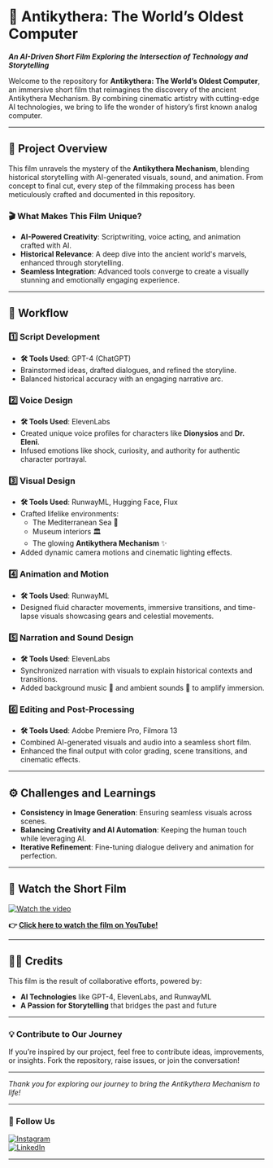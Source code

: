 # **🎥 Antikythera: The World’s Oldest Computer**  

***An AI-Driven Short Film Exploring the Intersection of Technology and Storytelling***

Welcome to the repository for **Antikythera: The World’s Oldest Computer**, an immersive short film that reimagines the discovery of the ancient Antikythera Mechanism. By combining cinematic artistry with cutting-edge AI technologies, we bring to life the wonder of history’s first known analog computer.

---

## **🌟 Project Overview**  
This film unravels the mystery of the **Antikythera Mechanism**, blending historical storytelling with AI-generated visuals, sound, and animation. From concept to final cut, every step of the filmmaking process has been meticulously crafted and documented in this repository.  

### **🎬 What Makes This Film Unique?**
- **AI-Powered Creativity**: Scriptwriting, voice acting, and animation crafted with AI.  
- **Historical Relevance**: A deep dive into the ancient world's marvels, enhanced through storytelling.  
- **Seamless Integration**: Advanced tools converge to create a visually stunning and emotionally engaging experience.  

---

## **🚀 Workflow**  

### **1️⃣ Script Development**  
- **🛠 Tools Used**: GPT-4 (ChatGPT)  
- Brainstormed ideas, drafted dialogues, and refined the storyline.  
- Balanced historical accuracy with an engaging narrative arc.  

### **2️⃣ Voice Design**  
- **🛠 Tools Used**: ElevenLabs  
- Created unique voice profiles for characters like **Dionysios** and **Dr. Eleni**.  
- Infused emotions like shock, curiosity, and authority for authentic character portrayal.  

### **3️⃣ Visual Design**  
- **🛠 Tools Used**: RunwayML, Hugging Face, Flux  
- Crafted lifelike environments:  
  - The Mediterranean Sea 🌊  
  - Museum interiors 🏛  
  - The glowing **Antikythera Mechanism** ✨  
- Added dynamic camera motions and cinematic lighting effects.  

### **4️⃣ Animation and Motion**  
- **🛠 Tools Used**: RunwayML  
- Designed fluid character movements, immersive transitions, and time-lapse visuals showcasing gears and celestial movements.  

### **5️⃣ Narration and Sound Design**  
- **🛠 Tools Used**: ElevenLabs  
- Synchronized narration with visuals to explain historical contexts and transitions.  
- Added background music 🎵 and ambient sounds 🌌 to amplify immersion.  

### **6️⃣ Editing and Post-Processing**  
- **🛠 Tools Used**: Adobe Premiere Pro, Filmora 13  
- Combined AI-generated visuals and audio into a seamless short film.  
- Enhanced the final output with color grading, scene transitions, and cinematic effects.  

---

## **⚙️ Challenges and Learnings**  
- **Consistency in Image Generation**: Ensuring seamless visuals across scenes.  
- **Balancing Creativity and AI Automation**: Keeping the human touch while leveraging AI.  
- **Iterative Refinement**: Fine-tuning dialogue delivery and animation for perfection.  

---

## **🎥 Watch the Short Film**  

[![Watch the video](https://img.youtube.com/vi/tJT7ml46jZA/maxresdefault.jpg)](https://youtu.be/tJT7ml46jZA)  

**👉 [Click here to watch the film on YouTube!](https://youtu.be/tJT7ml46jZA)**  

---

## **👩‍💻 Credits**  

This film is the result of collaborative efforts, powered by:  
- **AI Technologies** like GPT-4, ElevenLabs, and RunwayML  
- **A Passion for Storytelling** that bridges the past and future  

---

### **💡 Contribute to Our Journey**  
If you’re inspired by our project, feel free to contribute ideas, improvements, or insights. Fork the repository, raise issues, or join the conversation!  

---

*Thank you for exploring our journey to bring the Antikythera Mechanism to life!*  

---

### **🔗 Follow Us**  
[![Instagram](https://img.shields.io/badge/Instagram-E4405F?style=flat&logo=instagram&logoColor=white)](https://instagram.com)  
[![LinkedIn](https://img.shields.io/badge/Linkedin-0077B5?style=flat&logo=linkedin&logoColor=white)](https://linkedin.com)  

---
